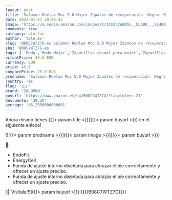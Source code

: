 ```yaml
---
layout: post
title: 'Salomon Reelax Moc 5.0 Mujer Zapatos de recuperación  Negro  Black/Black/Black   38 EU'
date: 2023-01-27 10:09:43
image: 'https://m.media-amazon.com/images/I/31CQr2nBDbL._SL500_._SL400_.jpg'
comments: true
category: ofertas
author: 'tole.es'
slug: 'B08C7WTZ7G-es Salomon Reelax Moc 5.0 Mujer Zapatos de recuperación Negro...'
sku: 'B08C7WTZ7G-es'
tags: [ 'Moda','Moda Mujer','Zapatillas casual para mujer','Zapatillas y calzado deportivo para mujer','Zapatos para mujer','salomon','zapatos','🇪🇸', ]
actualPrice: 45.6 EUR
currency: EUR
price: 45.6
comparePrice: 75.0 EUR
prodname: 'Salomon Reelax Moc 5.0 Mujer Zapatos de recuperación  Negro  Black/Black/Black   38 EU'
country: 'es'
flag: '🇪🇸'
brand: 'SALOMON'
buyurl: 'https://www.amazon.es/dp/B08C7WTZ7G/?tag=tolees-21'
descuento: '39.20'
average: '46.2550000000001'
---
```


Ahora mismo tienes [{{< param title >}}]({{< param buyurl >}}) en el siguiente enlace!

[![{{< param prodname >}}]({{< param image >}})]({{< param buyurl >}})

🔎:

- EndoFit
- EnergyCell
- Funda de ajuste interno diseñada para abrazar el pie correctamente y ofrecer un ajuste preciso.
- Funda de ajuste interno diseñada para abrazar el pie correctamente y ofrecer un ajuste preciso.

[🛒 Visítala!!!]({{< param buyurl >}})
{{<world>}}B08C7WTZ7G{{</world>}}
